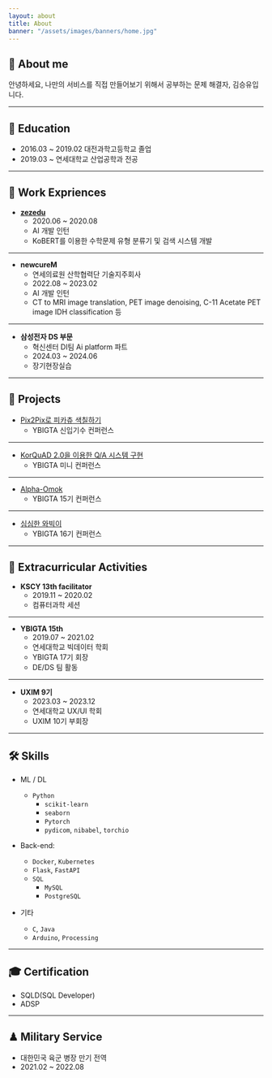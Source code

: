 ```yaml
---
layout: about
title: About
banner: "/assets/images/banners/home.jpg"
---
```


## 🌈 About me

안녕하세요, 나만의 서비스를 직접 만들어보기 위해서 공부하는 문제 해결자, 김승유입니다.

---
## 🏫 Education

* 2016.03 ~ 2019.02 대전과학고등학교 졸업
* 2019.03 ~ 연세대학교 산업공학과 전공

---
## 👔 Work Expriences

* **[zezedu](https://zezedu.com/)**
    - 2020.06 ~ 2020.08
    - AI 개발 인턴
    - KoBERT를 이용한 수학문제 유형 분류기 및 검색 시스템 개발

---
* **newcureM**
    - 연세의료원 산학협력단 기술지주회사
    - 2022.08 ~ 2023.02
    - AI 개발 인턴
    - CT to MRI image translation, PET image denoising, C-11 Acetate PET image IDH classification 등

---
* **삼성전자 DS 부문**
    - 혁신센터 DI팀 Ai platform 파트
    - 2024.03 ~ 2024.06
    - 장기현장실습

---
## 🎯 Projects

* [Pix2Pix로 피카츄 색칠하기](https://github.com/ksyu0508/Computer-Vision/tree/master/pix2pix)
    - YBIGTA 신입기수 컨퍼런스

---
* [KorQuAD 2.0을 이용한 Q/A 시스템 구현](https://github.com/ksyu0508/NLP/blob/master/korquad%20%EC%B5%9C%EC%A2%85.pdf)
    - YBIGTA 미니 컨퍼런스

---
* [Alpha-Omok](https://github.com/ksyu0508/alpha-omok)
    - YBIGTA 15기 컨퍼런스

---
* [심심한 와빅이](https://github.com/ksyu0508/ybigta_chatbot)
    - YBIGTA 16기 컨퍼런스

---
## 📄 Extracurricular Activities

* **KSCY 13th facilitator**
    - 2019.11 ~ 2020.02
    - 컴퓨터과학 세션

---
* **YBIGTA 15th**
    - 2019.07 ~ 2021.02
    - 연세대학교 빅데이터 학회
    - YBIGTA 17기 회장
    - DE/DS 팀 활동

---
* **UXIM 9기**
    - 2023.03 ~ 2023.12
    - 연세대학교 UX/UI 학회
    - UXIM 10기 부회장

---
## 🛠 Skills

* ML / DL
    - `Python`
        - `scikit-learn`
        - `seaborn`
        - `Pytorch`
        - `pydicom`, `nibabel`, `torchio`

* Back-end:
    - `Docker`, `Kubernetes`
    - `Flask`, `FastAPI`
    - `SQL`
        - `MySQL`
        - `PostgreSQL`

* 기타
    - `C`, `Java`
    - `Arduino`, `Processing`

---
## 🎓 Certification

* SQLD(SQL Developer)
* ADSP

---
## ♟ Military Service

* 대한민국 육군 병장 만기 전역
* 2021.02 ~ 2022.08